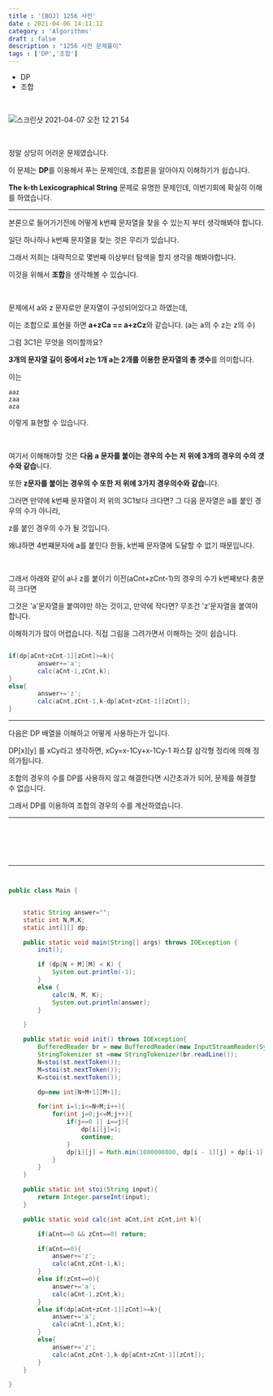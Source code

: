```yaml
---
title : '[BOJ] 1256 사전'
date : 2021-04-06 14:11:12
category : 'Algorithms'
draft : false
description : "1256 사전 문제풀이"
tags : ['DP','조합']
---
```


* DP
* 조합


<br/>

![스크린샷 2021-04-07 오전 12 21 54](https://user-images.githubusercontent.com/57346393/113735742-811ba480-9737-11eb-94e8-90cc1d108ab0.png)

<br/>

정말 상당히 어려운 문제였습니다.

이 문제는 **DP**를 이용해서 푸는 문제인데, 조합론을 알아야지 이해하기가 쉽습니다.

**The k-th Lexicographical String** 문제로 유명한 문제인데, 이번기회에 확실히 이해를 하였습니다.

---

본론으로 들어가기전에 어떻게 k번째 문자열을 찾을 수 있는지 부터 생각해봐야 합니다.

일단 하나하나 k번째 문자열을 찾는 것은 무리가 있습니다. 

그래서 저희는 대략적으로 몇번째 이상부터 탐색을 할지 생각을 해봐야합니다.

이것을 위해서 **조합**을 생각해볼 수 있습니다.

<br/>

문제에서 a와 z 문자로만 문자열이 구성되어있다고 하였는데, 

이는 조합으로 표현을 하면 **a+zCa == a+zCz**와 같습니다. (a는 a의 수 z는 z의 수)

그럼 3C1은 무엇을 의미할까요?

**3개의 문자열 길이 중에서 z는 1개 a는 2개를 이용한 문자열의 총 갯수**를 의미합니다.

이는 

```
aaz
zaa
aza

```

이렇게 표현할 수 있습니다.

<br/>

여기서 이해해야할 것은 **다음 a 문자를 붙이는 경우의 수는 저 위에 3개의 경우의 수의 갯수와 같습**니다.

또한 **z문자를 붙이는 경우의 수 또한 저 위에 3가지 경우의수와 같습**니다.

그러면 만약에 k번째 문자열이 저 위의 3C1보다 크다면? 그 다음 문자열은 a를 붙인 경우의 수가 아니라,

z를 붙인 경우의 수가 될 것입니다. 

왜냐하면 4번쨰문자에 a를 붙인다 한들, k번째 문자열에 도달할 수 없기 때문입니다.

<br/>

그래서 아래와 같이 a나 z를 붙이기 이전(aCnt+zCnt-1)의 경우의 수가 k번째보다 충분히 크다면

그것은 'a'문자열을 붙여야만 하는 것이고, 만약에 작다면? 무조건 'z'문자열을 붙여야 합니다.

이해하기가 많이 어렵습니다. 직접 그림을 그려가면서 이해하는 것이 쉽습니다.



```java

if(dp[aCnt+zCnt-1][zCnt]>=k){
        answer+='a';
        calc(aCnt-1,zCnt,k);
}
else{
        answer+='z';
        calc(aCnt,zCnt-1,k-dp[aCnt+zCnt-1][zCnt]);
}


```



---

다음은 DP 배열을 이해하고 어떻게 사용하는가 입니다.

DP[x][y] 를 xCy라고 생각하면, xCy=x-1Cy+x-1Cy-1 파스칼 삼각형 정리에 의해 정의가됩니다.

조합의 경우의 수를 DP를 사용하지 않고 해결한다면 시간초과가 되어, 문제를 해결할 수 없습니다.

그래서 DP를 이용하여 조합의 경우의 수를 계산하였습니다.

---


<br/>




<br/> <br/>

---

```java


public class Main {


    static String answer="";
    static int N,M,K;
    static int[][] dp;

    public static void main(String[] args) throws IOException {
        init();

        if (dp[N + M][M] < K) {
            System.out.println(-1);
        }
        else {
            calc(N, M, K);
            System.out.println(answer);
        }

    }

    public static void init() throws IOException{
        BufferedReader br = new BufferedReader(new InputStreamReader(System.in));
        StringTokenizer st =new StringTokenizer(br.readLine());
        N=stoi(st.nextToken());
        M=stoi(st.nextToken());
        K=stoi(st.nextToken());

        dp=new int[N+M+1][M+1];

        for(int i=1;i<=N+M;i++){
            for(int j=0;j<=M;j++){
                if(j==0 || i==j){
                    dp[i][j]=1;
                    continue;
                }
                dp[i][j] = Math.min(1000000000, dp[i - 1][j] + dp[i-1][j - 1]);
            }
        }
    }

    public static int stoi(String input){
        return Integer.parseInt(input);
    }

    public static void calc(int aCnt,int zCnt,int k){

        if(aCnt==0 && zCnt==0) return;

        if(aCnt==0){
            answer+='z';
            calc(aCnt,zCnt-1,k);
        }
        else if(zCnt==0){
            answer+='a';
            calc(aCnt-1,zCnt,k);
        }
        else if(dp[aCnt+zCnt-1][zCnt]>=k){
            answer+='a';
            calc(aCnt-1,zCnt,k);
        }
        else{
            answer+='z';
            calc(aCnt,zCnt-1,k-dp[aCnt+zCnt-1][zCnt]);
        }
    }

}




```